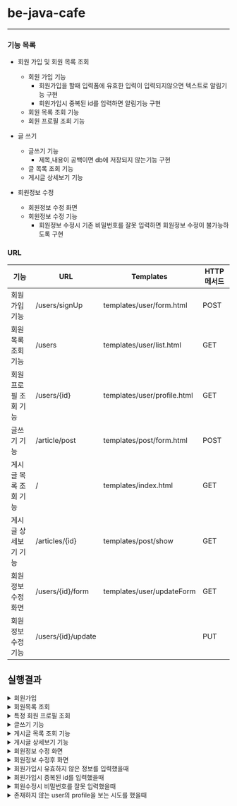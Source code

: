 # be-java-cafe

---



### 기능 목록

- 회원 가입 및 회원 목록 조회
  - 회원 가입 기능
    - 회원가입을 할때 입력폼에 유효한 입력이 입력되지않으면 텍스트로 알림기능 구현
    - 회원가입시 중복된 id를 입력하면 알림기능 구현
  - 회원 목록 조회 기능
  - 회원 프로필 조회 기능

- 글 쓰기
  - 글쓰기 기능
    - 제목,내용이 공백이면 db에 저장되지 않는기능 구현
  - 글 목록 조회 기능
  - 게시글 상세보기 기능
- 회원정보 수정
  - 회원정보 수정 화면
  - 회원정보 수정 기능
    - 회원정보 수정시 기존 비밀번호를 잘못 입력하면 회원정보 수정이 불가능하도록 구현

### URL

| 기능                  | URL                | Templates                   | HTTP 메서드 |
| --------------------- | ------------------ | --------------------------- | ----------- |
| 회원 가입 기능        | /users/signUp      | templates/user/form.html    | POST        |
| 회원 목록 조회 기능   | /users             | templates/user/list.html    | GET         |
| 회원 프로필 조회 기능 | /users/{id}        | templates/user/profile.html | GET         |
| 글쓰기 기능           | /article/post      | templates/post/form.html    | POST        |
| 게시글 목록 조회 기능 | /                  | templates/index.html        | GET         |
| 게시글 상세보기 기능  | /articles/{id}     | templates/post/show         | GET         |
| 회원정보 수정 화면    | /users/{id}/form   | templates/user/updateForm   | GET         |
| 회원정보 수정 기능    | /users/{id}/update |                             | PUT         |



## 실행결과

<details markdown="1">
<summary>회원가입</summary>
회원가입에 필요한 아이디,이메일,닉네임,비밀번호를 입력받을수 있습니다.

입력받을때 값이 유효하지 입력창밑에 입력형식에 대한 안내가 뜹니다.

이때 중복된 id로 입력을할시 완료버튼을 눌러도 다시 회원가입 폼으로 돌아갑니다.
![회원가입1](https://raw.githubusercontent.com/CDBchan/Typora-img/main/img/%E1%84%92%E1%85%AC%E1%84%8B%E1%85%AF%E1%86%AB%E1%84%80%E1%85%A1%E1%84%8B%E1%85%B5%E1%86%B81.png)

</details>

<details markdown="1">
<summary>회원목록 조회</summary>

회원가입 완료후 가입을한 모든 회원을 보여줍니다.

![회원 목록 조회](https://raw.githubusercontent.com/CDBchan/Typora-img/main/img/%E1%84%92%E1%85%AC%E1%84%8B%E1%85%AF%E1%86%AB%20%E1%84%86%E1%85%A9%E1%86%A8%E1%84%85%E1%85%A9%E1%86%A8%20%E1%84%8C%E1%85%A9%E1%84%92%E1%85%AC.png)

</details>

<details markdown="1">
<summary>특정 회원 프로필 조회</summary>

회원목록에서 특정회원의 닉네임을 누르면 해당 회원의 프로필로 갈수있습니다.

![특정 회원 프로필 조회](https://raw.githubusercontent.com/CDBchan/Typora-img/main/img/%E1%84%90%E1%85%B3%E1%86%A8%E1%84%8C%E1%85%A5%E1%86%BC%20%E1%84%92%E1%85%AC%E1%84%8B%E1%85%AF%E1%86%AB%20%E1%84%91%E1%85%B3%E1%84%85%E1%85%A9%E1%84%91%E1%85%B5%E1%86%AF%20%E1%84%8C%E1%85%A9%E1%84%92%E1%85%AC.png)

</details>

<details markdown="1">
<summary>글쓰기 기능</summary>

메인페이지에서 글쓰기 버튼을 통해 글을쓸수있는 form으로 이동할수 있습니다.

![글쓰기 기능](https://raw.githubusercontent.com/CDBchan/Typora-img/main/img/%E1%84%80%E1%85%B3%E1%86%AF%E1%84%8A%E1%85%B3%E1%84%80%E1%85%B5%20%E1%84%80%E1%85%B5%E1%84%82%E1%85%B3%E1%86%BC.png)


</details>

<details markdown="1">
<summary>게시글 목록 조회 기능</summary>

글쓰기 기능이 완료된후 자동적으로 메인페이지로 가게되고 이때 메인페이지에 내가 작성한 글이 표시됩니다.

![게시글 목록 조회 기능](https://raw.githubusercontent.com/CDBchan/Typora-img/main/img/%E1%84%80%E1%85%A6%E1%84%89%E1%85%B5%E1%84%80%E1%85%B3%E1%86%AF%20%E1%84%86%E1%85%A9%E1%86%A8%E1%84%85%E1%85%A9%E1%86%A8%20%E1%84%8C%E1%85%A9%E1%84%92%E1%85%AC%20%E1%84%80%E1%85%B5%E1%84%82%E1%85%B3%E1%86%BC.png)


</details>


<details markdown="1">
<summary>게시글 상세보기 기능</summary>

메인페이지에서 글의 제목을 누르면 해당글의 상세 내용을 볼수있습니다.(지금은 제목과 내용만 업데이트 됩니다!)

![게시글 상세보기 기능2](https://raw.githubusercontent.com/CDBchan/Typora-img/main/img/%E1%84%80%E1%85%A6%E1%84%89%E1%85%B5%E1%84%80%E1%85%B3%E1%86%AF%20%E1%84%89%E1%85%A1%E1%86%BC%E1%84%89%E1%85%A6%E1%84%87%E1%85%A9%E1%84%80%E1%85%B5%20%E1%84%80%E1%85%B5%E1%84%82%E1%85%B3%E1%86%BC2.png)



</details>

<details markdown="1">
<summary>회원정보 수정 화면</summary>

특정 멤버의 프로필에 들어가 오른쪽 위 회원정보 수정 버튼을 통해 회원정보 수정 화면으로 이동할수 있다.
이때 기존비밀번호 입력란에 입력한 비밀번호와 서버 repository에 저장된 비밀번호가 다르다면 회원정보를 바꿀수 없습니다.

![회원정보 수정](https://raw.githubusercontent.com/CDBchan/Typora-img/main/img/%E1%84%92%E1%85%AC%E1%84%8B%E1%85%AF%E1%86%AB%E1%84%8C%E1%85%A5%E1%86%BC%E1%84%87%E1%85%A9%20%E1%84%89%E1%85%AE%E1%84%8C%E1%85%A5%E1%86%BC.png)


</details>


<details markdown="1">
<summary>회원정보 수정후 화면</summary>

회원정보를 수정하면 자동적으로 멤버리스트 페이지로 이동하고 변경된 멤버의 닉네임과 이메일을 볼수있습니다

![회원정보 수정후 화면](https://raw.githubusercontent.com/CDBchan/Typora-img/main/img/%E1%84%92%E1%85%AC%E1%84%8B%E1%85%AF%E1%86%AB%E1%84%8C%E1%85%A5%E1%86%BC%E1%84%87%E1%85%A9%20%E1%84%89%E1%85%AE%E1%84%8C%E1%85%A5%E1%86%BC%E1%84%92%E1%85%AE%20%E1%84%92%E1%85%AA%E1%84%86%E1%85%A7%E1%86%AB.png)

</details>



<details markdown="1">
<summary>회원가입시 유효하지 않은 정보를 입력했을때</summary>

![스크린샷 2023-04-07 오후 5.01.51](https://raw.githubusercontent.com/CDBchan/Typora-img/main/img/%E1%84%89%E1%85%B3%E1%84%8F%E1%85%B3%E1%84%85%E1%85%B5%E1%86%AB%E1%84%89%E1%85%A3%E1%86%BA%202023-04-07%20%E1%84%8B%E1%85%A9%E1%84%92%E1%85%AE%205.01.51.png)

</details>

<details markdown="1">
<summary>회원가입시 중복된 id를 입력했을때 </summary>

![스크린샷 2023-04-07 오후 4.58.22](https://raw.githubusercontent.com/CDBchan/Typora-img/main/img/%E1%84%89%E1%85%B3%E1%84%8F%E1%85%B3%E1%84%85%E1%85%B5%E1%86%AB%E1%84%89%E1%85%A3%E1%86%BA%202023-04-07%20%E1%84%8B%E1%85%A9%E1%84%92%E1%85%AE%204.58.22.png)

</details>

<details markdown="1">
<summary>회원수정시 비밀번호를 잘못 입력했을때 </summary>

![스크린샷 2023-04-07 오후 4.58.47](https://raw.githubusercontent.com/CDBchan/Typora-img/main/img/%E1%84%89%E1%85%B3%E1%84%8F%E1%85%B3%E1%84%85%E1%85%B5%E1%86%AB%E1%84%89%E1%85%A3%E1%86%BA%202023-04-07%20%E1%84%8B%E1%85%A9%E1%84%92%E1%85%AE%204.58.47.png)

</details>

<details markdown="1">
<summary>존재하지 않는 user의 profile을 보는 시도를 했을때 </summary>

![스크린샷 2023-04-07 오후 5.41.26](https://raw.githubusercontent.com/CDBchan/Typora-img/main/img/%E1%84%89%E1%85%B3%E1%84%8F%E1%85%B3%E1%84%85%E1%85%B5%E1%86%AB%E1%84%89%E1%85%A3%E1%86%BA%202023-04-07%20%E1%84%8B%E1%85%A9%E1%84%92%E1%85%AE%205.41.26.png)

</details>